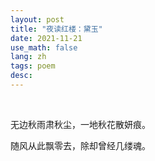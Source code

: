 ```yaml
---
layout: post
title: "夜读红楼：黛玉"
date: 2021-11-21
use_math: false
lang: zh
tags: poem
desc:
---
```


<br>

无边秋雨肃秋尘，一地秋花散妍痕。

随风从此飘零去，除却曾经几缕魂。



